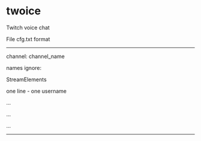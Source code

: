 # twoice
 Twitch voice chat


File cfg.txt format
_____
channel: channel_name

names ignore: 

StreamElements

one line - one username

...

...

...
_____

